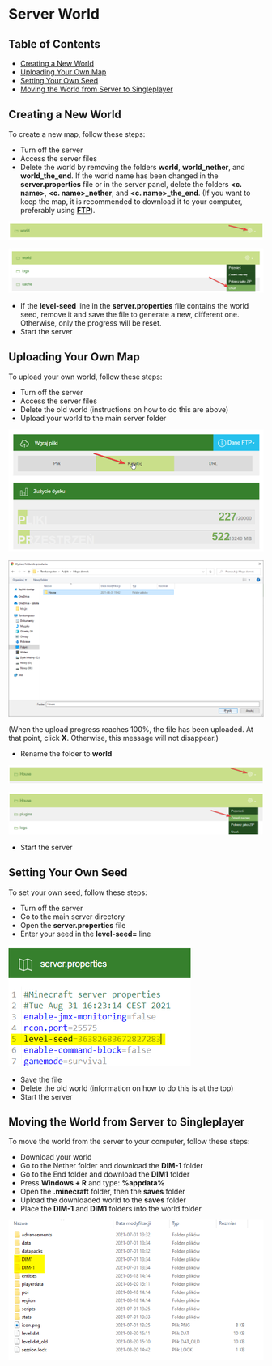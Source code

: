 # Server World
## Table of Contents
* [Creating a New World](#creating)
* [Uploading Your Own Map](#uploading)
* [Setting Your Own Seed](#seed)
* [Moving the World from Server to Singleplayer](#dim)

<a name='creating'></a>
## Creating a New World
To create a new map, follow these steps:
* Turn off the server
* Access the server files
* Delete the world by removing the folders **world**, **world_nether**, and **world_the_end**. If the world name has been changed in the **server.properties** file or in the server panel, delete the folders **<c. name>**, **<c. name>_nether**, and **<c. name>_the_end**. (If you want to keep the map, it is recommended to download it to your computer, preferably using **[FTP](https://github.com/Craftserve/docs/blob/master/ftp.md)**).

![1](img/world/1.png)

![1](img/world/2.png)
* If the **level-seed** line in the **server.properties** file contains the world seed, remove it and save the file to generate a new, different one. Otherwise, only the progress will be reset.
* Start the server

<a name='uploading'></a>
## Uploading Your Own Map
To upload your own world, follow these steps:
* Turn off the server
* Access the server files
* Delete the old world (instructions on how to do this are above)
* Upload your world to the main server folder

![1](img/world/3.png)

![1](img/world/4.png)

(When the upload progress reaches 100%, the file has been uploaded. At that point, click **X**. Otherwise, this message will not disappear.)

* Rename the folder to **world**

![1](img/world/5.png)

![1](img/world/6.png)

* Start the server

<a name='seed'></a>
## Setting Your Own Seed
To set your own seed, follow these steps:
* Turn off the server
* Go to the main server directory
* Open the **server.properties** file
* Enter your seed in the **level-seed=** line

![1](img/world/7.png)

* Save the file
* Delete the old world (information on how to do this is at the top)
* Start the server

<a name='dim'></a>
## Moving the World from Server to Singleplayer
To move the world from the server to your computer, follow these steps:
* Download your world
* Go to the Nether folder and download the **DIM-1** folder
* Go to the End folder and download the **DIM1** folder
* Press **Windows + R** and type: **%appdata%**
* Open the **.minecraft** folder, then the **saves** folder
* Upload the downloaded world to the **saves** folder
* Place the **DIM-1** and **DIM1** folders into the world folder

![1](img/world/8.png)
